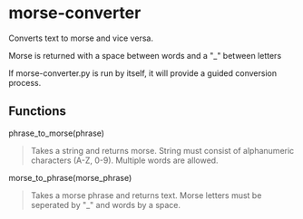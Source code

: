# morse-converter
Converts text to morse and vice versa.

Morse is returned with a space between words and a "_" between letters

If morse-converter.py is run by itself, it will provide a guided conversion process.

## Functions
phrase_to_morse(phrase)
> Takes a string and returns morse. String must consist of alphanumeric characters (A-Z, 0-9). Multiple words are allowed.

morse_to_phrase(morse_phrase)
> Takes a morse phrase and returns text. Morse letters must be seperated by "_" and words by a space.
